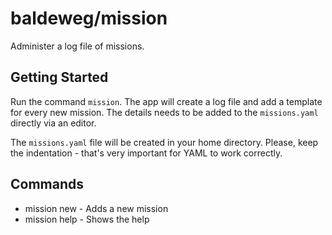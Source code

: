 # baldeweg/mission

Administer a log file of missions.

## Getting Started

Run the command `mission`. The app will create a log file and add a template for every new mission. The details needs to be added to the `missions.yaml` directly via an editor.

The `missions.yaml` file will be created in your home directory. Please, keep the indentation - that's very important for YAML to work correctly.

## Commands

- mission new - Adds a new mission
- mission help - Shows the help
